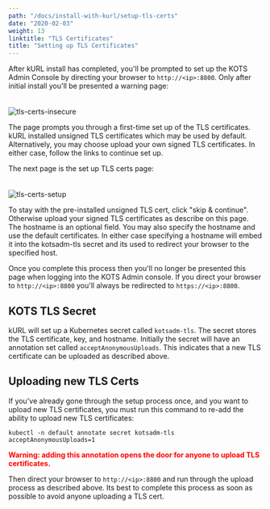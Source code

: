 ```yaml
---
path: "/docs/install-with-kurl/setup-tls-certs"
date: "2020-02-03"
weight: 13
linktitle: "TLS Certificates"
title: "Setting up TLS Certificates"
---
```


After kURL install has completed, you'll be prompted to set up the KOTS Admin Console by directing your browser to `http://<ip>:8800`.   Only after initial install you'll be presented a warning page:
<br><br><br>
![tls-certs-insecure](/tls-certs-insecure.png)

The page prompts you through a first-time set up of the TLS certificates.  kURL installed unsigned TLS certificates which may be used by default.  Alternatively, you may choose upload your own signed TLS certificates.  In either case, follow the links to continue set up. 

The next page is the set up TLS certs page:
<br><br><br>
![tls-certs-setup](/tls-certs-setup.png)

To stay with the pre-installed unsigned TLS cert, click "skip & continue".  Otherwise upload your signed TLS certificates as describe on this page.  The hostname is an optional field.  You may also specify the hostname and use the default certificates.  In either case specifying a hostname will embed it into the kotsadm-tls secret and its used to redirect your browser to the specified host.  

Once you complete this process then you'll no longer be presented this page when logging into the KOTS Admin console.  If you direct your browser to `http://<ip>:8800` you'll always be redirected to `https://<ip>:8800`.  
    
## KOTS TLS Secret

kURL will set up a Kubernetes secret called `kotsadm-tls`.  The secret stores the TLS certificate, key, and hostname.  Initially the secret will have an annotation set called `acceptAnonymousUploads`.  This indicates that a new TLS certificate can be uploaded as described above.  

## Uploading new TLS Certs

If you've already gone through the setup process once, and you want to upload new TLS certificates, you must run this command to re-add the ability to upload new TLS certificates:

`kubectl -n default annotate secret kotsadm-tls acceptAnonymousUploads=1`

<span style="color:red">**Warning: adding this annotation opens the door for anyone to upload TLS certificates.**</span>

Then direct your browser to `http://<ip>:8800` and run through the upload process as described above.  Its best to complete this process as soon as possible to avoid anyone uploading a TLS cert.  
<br><br><br>